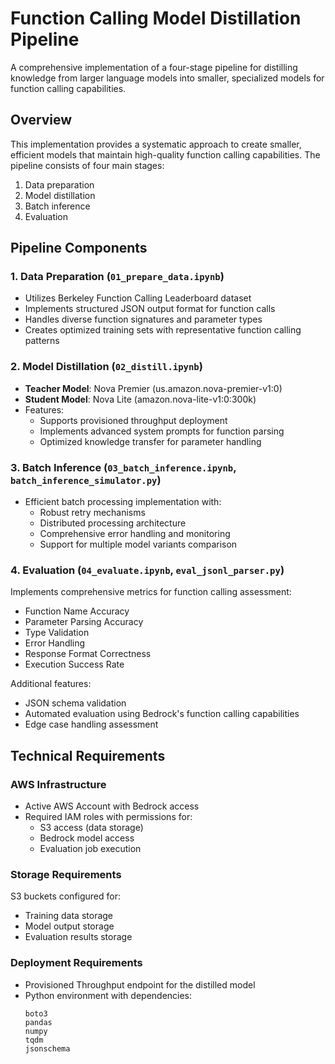 # Function Calling Model Distillation Pipeline

A comprehensive implementation of a four-stage pipeline for distilling knowledge from larger language models into smaller, specialized models for function calling capabilities.

## Overview

This implementation provides a systematic approach to create smaller, efficient models that maintain high-quality function calling capabilities. The pipeline consists of four main stages:
1. Data preparation
2. Model distillation
3. Batch inference
4. Evaluation

## Pipeline Components

### 1. Data Preparation (`01_prepare_data.ipynb`)

- Utilizes Berkeley Function Calling Leaderboard dataset
- Implements structured JSON output format for function calls
- Handles diverse function signatures and parameter types
- Creates optimized training sets with representative function calling patterns

### 2. Model Distillation (`02_distill.ipynb`)

- **Teacher Model**: Nova Premier (us.amazon.nova-premier-v1:0)
- **Student Model**: Nova Lite (amazon.nova-lite-v1:0:300k)
- Features:
  - Supports provisioned throughput deployment
  - Implements advanced system prompts for function parsing
  - Optimized knowledge transfer for parameter handling

### 3. Batch Inference (`03_batch_inference.ipynb`, `batch_inference_simulator.py`)

- Efficient batch processing implementation with:
  - Robust retry mechanisms
  - Distributed processing architecture
  - Comprehensive error handling and monitoring
  - Support for multiple model variants comparison

### 4. Evaluation (`04_evaluate.ipynb`, `eval_jsonl_parser.py`)

Implements comprehensive metrics for function calling assessment:
- Function Name Accuracy
- Parameter Parsing Accuracy
- Type Validation
- Error Handling
- Response Format Correctness
- Execution Success Rate

Additional features:
- JSON schema validation
- Automated evaluation using Bedrock's function calling capabilities
- Edge case handling assessment

## Technical Requirements

### AWS Infrastructure

- Active AWS Account with Bedrock access
- Required IAM roles with permissions for:
  - S3 access (data storage)
  - Bedrock model access
  - Evaluation job execution

### Storage Requirements

S3 buckets configured for:
- Training data storage
- Model output storage
- Evaluation results storage

### Deployment Requirements

- Provisioned Throughput endpoint for the distilled model
- Python environment with dependencies:
  ```
  boto3
  pandas
  numpy
  tqdm
  jsonschema